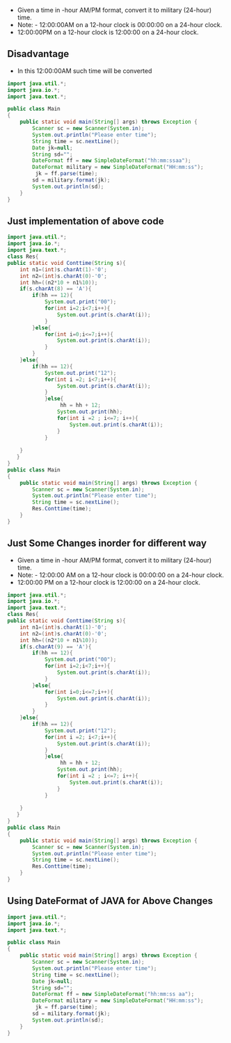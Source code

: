 - Given a time in -hour AM/PM format, convert it to military (24-hour) time.
- Note: - 12:00:00AM on a 12-hour clock is 00:00:00 on a 24-hour clock. 
- 12:00:00PM on a 12-hour clock is 12:00:00 on a 24-hour clock.
## Disadvantage ##
- In this 12:00:00AM such time will be converted
```java
import java.util.*;
import java.io.*;
import java.text.*;

public class Main
{
	public static void main(String[] args) throws Exception {
	    Scanner sc = new Scanner(System.in);
		System.out.println("Please enter time");
		String time = sc.nextLine();
		Date jk=null;
		String sd="";
		DateFormat ff = new SimpleDateFormat("hh:mm:ssaa");
		DateFormat military = new SimpleDateFormat("HH:mm:ss");
		 jk = ff.parse(time);
		sd = military.format(jk);
		System.out.println(sd);
	}
}
```
## Just implementation of above code ##
```java
import java.util.*;
import java.io.*;
import java.text.*;
class Res{
public static void Conttime(String s){
    int n1=(int)s.charAt(1)-'0';
    int n2=(int)s.charAt(0)-'0';
    int hh=((n2*10 + n1%10));
    if(s.charAt(8) == 'A'){
        if(hh == 12){
            System.out.print("00");
            for(int i=2;i<7;i++){
                System.out.print(s.charAt(i));
            }
        }else{
            for(int i=0;i<=7;i++){
                System.out.print(s.charAt(i));
            }
        }
    }else{
        if(hh == 12){
            System.out.print("12");
            for(int i =2; i<7;i++){
                System.out.print(s.charAt(i));
            }
            }else{
                 hh = hh + 12;
                System.out.print(hh);
                for(int i =2 ; i<=7; i++){
                    System.out.print(s.charAt(i));
                }
            }
        
    }
   }
}
public class Main
{
	public static void main(String[] args) throws Exception {
	    Scanner sc = new Scanner(System.in);
		System.out.println("Please enter time");
		String time = sc.nextLine();
		Res.Conttime(time);
	}
}
```

## Just Some Changes inorder for different way ##
- Given a time in -hour AM/PM format, convert it to military (24-hour) time.
- Note: - 12:00:00 AM on a 12-hour clock is 00:00:00 on a 24-hour clock. 
- 12:00:00 PM on a 12-hour clock is 12:00:00 on a 24-hour clock.
```java
import java.util.*;
import java.io.*;
import java.text.*;
class Res{
public static void Conttime(String s){
    int n1=(int)s.charAt(1)-'0';
    int n2=(int)s.charAt(0)-'0';
    int hh=((n2*10 + n1%10));
    if(s.charAt(9) == 'A'){
        if(hh == 12){
            System.out.print("00");
            for(int i=2;i<7;i++){
                System.out.print(s.charAt(i));
            }
        }else{
            for(int i=0;i<=7;i++){
                System.out.print(s.charAt(i));
            }
        }
    }else{
        if(hh == 12){
            System.out.print("12");
            for(int i =2; i<7;i++){
                System.out.print(s.charAt(i));
            }
            }else{
                 hh = hh + 12;
                System.out.print(hh);
                for(int i =2 ; i<=7; i++){
                    System.out.print(s.charAt(i));
                }
            }
        
    }
   }
}
public class Main
{
	public static void main(String[] args) throws Exception {
	    Scanner sc = new Scanner(System.in);
		System.out.println("Please enter time");
		String time = sc.nextLine();
		Res.Conttime(time);
	}
}
```
## Using DateFormat of JAVA for Above Changes ##
```java
import java.util.*;
import java.io.*;
import java.text.*;

public class Main
{
	public static void main(String[] args) throws Exception {
	    Scanner sc = new Scanner(System.in);
		System.out.println("Please enter time");
		String time = sc.nextLine();
		Date jk=null;
		String sd="";
		DateFormat ff = new SimpleDateFormat("hh:mm:ss aa");
		DateFormat military = new SimpleDateFormat("HH:mm:ss");
		 jk = ff.parse(time);
		sd = military.format(jk);
		System.out.println(sd);
	}
}
```

